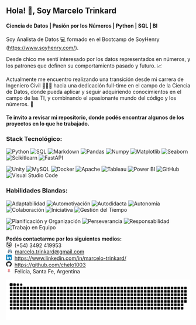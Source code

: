 ## Hola! 👋, Soy Marcelo Trinkard
#### Ciencia de Datos | Pasión por los Números | Python | SQL | BI

Soy Analista de Datos 💻 formado en el Bootcamp de SoyHenry (https://www.soyhenry.com/). 

Desde chico me sentí interesado por los datos representados en números, y los patrones que definen su comportamiento pasado y futuro. 📈

Actualmente me encuentro realizando una transición desde mi carrera de Ingeniero Civil 👷🏻‍♂️ hacia una dedicación full-time en el campo de la Ciencia de Datos, donde pueda aplicar y seguir adquiriendo conocimientos en el campo de las TI, y combinando el apasionante mundo del código y los números. 🤖

#### Te invito a revisar mi repositorio, donde podés encontrar algunos de los proyectos en lo que he trabajado.

### Stack Tecnológico:

![Python](https://img.shields.io/badge/-Python-cyan?style=flat&logo=python)
![SQL](https://img.shields.io/badge/-MySQL-cyan?style=flat&logo=mysql)
![Markdown](https://img.shields.io/badge/-Markdown-cyan?style=flat&logo=markdown&logoColor=black)
![Pandas](https://img.shields.io/badge/-Pandas-cyan?style=flat&logo=pandas&logoColor=black)
![Numpy](https://img.shields.io/badge/-Numpy-cyan?style=flat&logo=numpy&logoColor=black)
![Matplotlib](https://img.shields.io/badge/-Matplotlib-cyan?style=flat&logo=matplotlib)
![Seaborn](https://img.shields.io/badge/-Seaborn-cyan?style=flat&logo=seaborn)
![Scikitlearn](https://img.shields.io/badge/-Scikitlearn-cyan?style=flat&logo=scikitlearn)
![FastAPI](https://img.shields.io/badge/-FastAPI-cyan?style=flat&logo=fastapi)  

![Unity](https://img.shields.io/badge/-Unity-cyan?style=flat&logo=unity&logoColor=black)
![MySQL](https://img.shields.io/badge/-MySQL-cyan?style=flat&logo=MySQL)
![Docker](https://img.shields.io/badge/-Docker-cyan?style=flat&logo=docker)
![Apache](https://img.shields.io/badge/-Apache-cyan?style=flat&logo=apache&logoColor=black)
![Tableau](https://img.shields.io/badge/-Tableau-cyan?style=flat&logo=tableau&logoColor=black)
![Power BI](https://img.shields.io/badge/-Power%20BI-cyan?style=flat&logo=powerbi)
![GitHub](https://img.shields.io/badge/-GitHub-cyan?style=flat&logo=github&logoColor=black)
![Visual Studio Code](https://img.shields.io/badge/-Visual%20Studio%20Code-cyan?style=flat&logo=visual-studio-code&logoColor=007ACC)

### Habilidades Blandas:
![Adaptabilidad](https://img.shields.io/badge/Adaptabilidad-orange)
![Automotivación](https://img.shields.io/badge/Automotivación-orange)
![Autodidacta](https://img.shields.io/badge/Autodidacta-orange)
![Autonomía](https://img.shields.io/badge/Autonomía-orange)
![Colaboración](https://img.shields.io/badge/Colaboración-orange)
![Iniciativa](https://img.shields.io/badge/Iniciativa-orange)
![Gestión del Tiempo](https://img.shields.io/badge/Gestión%20del%20Tiempo-orange)  

![Planificación y Organización](https://img.shields.io/badge/Planificación%20y%20Organización-orange)
![Perseverancia](https://img.shields.io/badge/Perseverancia-orange)
![Responsabilidad](https://img.shields.io/badge/Responsabilidad-orange)
![Trabajo en Equipo](https://img.shields.io/badge/Trabajo%20en%20Equipo-orange)


**Podés contactarme por los siguientes medios:**  
<img src="iconos_fotos/logomovil.png" alt="Texto alternativo" width="15">&nbsp; (+54) 3492 419953  
<img src="iconos_fotos/logomail.png" alt="Texto alternativo" width="20"> marcelo.trinkard@gmail.com  
<img src="iconos_fotos/logolinkedin.png" alt="Texto alternativo" width="15">&nbsp; https://www.linkedin.com/in/marcelo-trinkard/  
<img src="iconos_fotos/logogithub.png" alt="Texto alternativo" width="15">&nbsp; https://github.com/chelo1003  
<img src="iconos_fotos/ubicacion.jpg" alt="Texto alternativo" width="15">&nbsp; Felicia, Santa Fe, Argentina  

<picture>
  <source media="(prefers-color-scheme: dark)" srcset="https://raw.githubusercontent.com/platane/platane/output/github-contribution-grid-snake-dark.svg">
  <source media="(prefers-color-scheme: light)" srcset="https://raw.githubusercontent.com/platane/platane/output/github-contribution-grid-snake.svg">
  <img alt="github contribution grid snake animation" src="https://raw.githubusercontent.com/platane/platane/output/github-contribution-grid-snake.svg">
</picture>

